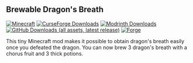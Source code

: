 ## Brewable Dragon's Breath
[![Minecraft](https://img.shields.io/badge/1.20.1-white?style=for-the-badge&logo=data%3Aimage%2Fpng%3Bbase64%2CiVBORw0KGgoAAAANSUhEUgAAABAAAAAQCAYAAAAf8%2F9hAAAAAXNSR0IArs4c6QAAAARnQU1BAACxjwv8YQUAAAAJcEhZcwAADsMAAA7DAcdvqGQAAAAZdEVYdFNvZnR3YXJlAHBhaW50Lm5ldCA0LjAuMjCGJ1kDAAACoElEQVQ4T22SeU8aURTF%2FULGtNRWWVQY9lXABWldIDPIMgVbNgEVtaa0damiqGBdipXaJcY2ofEf4ycbTt97pVAabzK5b27u%2BZ377kwXgK77QthRy7OfXbeJM%2BttqKSXN8sdwbT%2FA0L7elmsYqrPHZmROLPh5YkV4oEBwaKuHj%2ByyJptLDoAhbq3O1V1XCVObY3FL24mfn5oRPrcwSCRfQOyNWcjVjZdCbtcdwcgXrXUspdOKbDN%2FXE9tiBJMhXHT60gUIT2dMhcDLMc3NVKQklz0QIkf5qlyEcO6Qs7yPhMJB4amDMFimQSmqNlE8SKAZFzDfxHfVILIIZ10sJ3OwIbcqSuiOjchkzNCboHev9o2YhgiUP8mxnLN24I6%2F3ghYdtQG5iUMpFBuCP9iKwLsfiLyeCp2rMnZgwX3NArGoxW1Ridl%2BBzLEVKa8KSxOqNmDdz0kFnxaLHhWEgAyZigWhHXL%2BpEDy2ozsDxv8vAzTnh7w5kcghqCaFmCT10of4iPIT2mRdPUh4HoCcVwBH%2F8Ac2kzUkEV5r3EfVSOvbAJa5NDyI0r2oDtWb1EClh%2BOoC3Pg7v%2FBw7p939yI4rsRW2Y3lKh01eh7WpIRyKZqzyjjYgPdIvlaMWRqYuG7wWryYHsRM0sFolZiPvQ3jheIwSmSBPdkByG%2FB6Wi3RYiVmRX7GiAPiUCRisii8D%2BjZNKvPBrHCW1GY0bAz6WkDCtOaSyKQFsi4K5NqNiZtehN2Y5uAShETqolhBqJXpfdPuPsuWwAaRdHSkxdc11mPqkGnyY4pyKbpl1GyJ0Pel7yqBoFcF3zqno5f%2Bd8ohYy9Sx7lzQpxo1eirluCDgt%2B%2B00p6uxttrG4F%2FA39sJGZWZMfrcp6O6%2B5kaVzXJHAOj6DeSs8qw5o8oxAAAAAElFTkSuQmCC&labelColor=black)](https://minecraft.net/)
[![CurseForge Downloads](https://img.shields.io/curseforge/dt/1149206?style=for-the-badge&logo=curseforge&label=CurseForge&labelColor=black)](https://www.curseforge.com/minecraft/mc-mods/brewable-dragons-breath)
[![Modrinth Downloads](https://img.shields.io/modrinth/dt/PaYF1KtD?style=for-the-badge&logo=modrinth&label=Modrinth&labelColor=black)](https://modrinth.com/mod/brewable-dragons-breath)
[![GitHub Downloads (all assets, latest release)](https://img.shields.io/github/downloads/donmor/brewable-dragons-breath/latest/total?style=for-the-badge&logo=github&labelColor=black)](https://github.com/donmor/brewable-dragons-breath/releases/latest)
[![Forge](https://img.shields.io/badge/Forge-orange?style=for-the-badge&logo=data%3Aimage%2Fpng%3Bbase64%2CiVBORw0KGgoAAAANSUhEUgAAABAAAAAQCAMAAAAoLQ9TAAAABGdBTUEAALGPC%2FxhBQAAACBjSFJNAAB6JgAAgIQAAPoAAACA6AAAdTAAAOpgAAA6mAAAF3CculE8AAAA7VBMVEUdLUEcLEAbKz8aKj4sO04zQlQzQVM0QlQ2RFY2RVYlNEgqOUx0fouPl6GNlZ%2BFjpl%2FiJO7wMbe4ePU19vLz9TEyM6dpK2Gjpk9S1weLkJZZXPS1dn%2F%2F%2F%2F4%2Bfni5Ofv8fL%2B%2Fv7o6euDjJc1Q1UfL0MeLUEaKj%2BWnafX2t7j5ef19fb39%2FhyfIgbLEAbK0AvPlA3RVd3gY35%2BfrX2t0rOk0nNkp8hZH4%2BPnp6%2B1kb30oN0q3vMPg4uX3%2BPjl5%2BnY296zub8%2BTF3JzdKTm6ReaXhTX25daXeLk57Hy9A8SlsgMEMrOkwkM0cjMkYgL0P3AqTmAAAAAWJLR0QcnARBBwAAAAd0SU1FB%2BAJFRIdHqqGUp8AAACMSURBVBjTY2AgFzBCAYjNxMzMzMjCysbKys7BycXAwM3Dy8cvICgkLCIqKCYuwcQgKSUtIysnLyOjoKikrKIK1KLGqa6hqSUjo62jqwcxUI9B38DQSMbYhAluB5OpmbmMhaUVI8xOFmsbOVs7ewcTqAiTo5Ozi6ubu4cnTJOXtw%2FQMb7cfgiHIpEEAQAlIg2L5ZmkuQAAACV0RVh0ZGF0ZTpjcmVhdGUAMjAxNi0wOS0yMVQxODoyOTozMCswMjowMOts9rwAAAAldEVYdGRhdGU6bW9kaWZ5ADIwMTYtMDktMjFUMTg6Mjk6MzArMDI6MDCaMU4AAAAAGXRFWHRTb2Z0d2FyZQBBZG9iZSBJbWFnZVJlYWR5ccllPAAAAFd6VFh0UmF3IHByb2ZpbGUgdHlwZSBpcHRjAAB4nOPyDAhxVigoyk%2FLzEnlUgADIwsuYwsTIxNLkxQDEyBEgDTDZAMjs1Qgy9jUyMTMxBzEB8uASKBKLgDqFxF08kI1lQAAAABJRU5ErkJggg%3D%3D&labelColor=black)](https://minecraftforge.net/)

This tiny Minecraft mod makes it possible to obtain dragon's breath easily once you defeated the dragon. You can now brew 3 dragon's breath with a chorus fruit and 3 thick potions.
